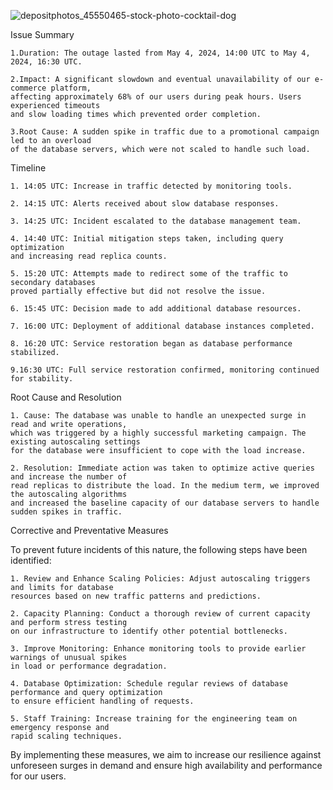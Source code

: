 ![depositphotos_45550465-stock-photo-cocktail-dog](https://github.com/jedidia-nku/alx-system_engineering-devops/assets/131678447/ff29d579-6077-414b-bfe1-40e4727c6012)

Issue Summary

    1.Duration: The outage lasted from May 4, 2024, 14:00 UTC to May 4, 2024, 16:30 UTC.
    
    2.Impact: A significant slowdown and eventual unavailability of our e-commerce platform, 
    affecting approximately 68% of our users during peak hours. Users experienced timeouts 
    and slow loading times which prevented order completion.
    
    3.Root Cause: A sudden spike in traffic due to a promotional campaign led to an overload 
    of the database servers, which were not scaled to handle such load.

Timeline

    1. 14:05 UTC: Increase in traffic detected by monitoring tools.

    2. 14:15 UTC: Alerts received about slow database responses.
    
    3. 14:25 UTC: Incident escalated to the database management team.
    
    4. 14:40 UTC: Initial mitigation steps taken, including query optimization 
    and increasing read replica counts.
    
    5. 15:20 UTC: Attempts made to redirect some of the traffic to secondary databases 
    proved partially effective but did not resolve the issue.
    
    6. 15:45 UTC: Decision made to add additional database resources.
    
    7. 16:00 UTC: Deployment of additional database instances completed.
    
    8. 16:20 UTC: Service restoration began as database performance stabilized.
    
    9.16:30 UTC: Full service restoration confirmed, monitoring continued for stability.

Root Cause and Resolution

    1. Cause: The database was unable to handle an unexpected surge in read and write operations, 
    which was triggered by a highly successful marketing campaign. The existing autoscaling settings 
    for the database were insufficient to cope with the load increase.

    2. Resolution: Immediate action was taken to optimize active queries and increase the number of 
    read replicas to distribute the load. In the medium term, we improved the autoscaling algorithms 
    and increased the baseline capacity of our database servers to handle sudden spikes in traffic.

Corrective and Preventative Measures

To prevent future incidents of this nature, the following steps have been identified:

    1. Review and Enhance Scaling Policies: Adjust autoscaling triggers and limits for database 
    resources based on new traffic patterns and predictions.

    2. Capacity Planning: Conduct a thorough review of current capacity and perform stress testing 
    on our infrastructure to identify other potential bottlenecks.

    3. Improve Monitoring: Enhance monitoring tools to provide earlier warnings of unusual spikes 
    in load or performance degradation.

    4. Database Optimization: Schedule regular reviews of database performance and query optimization 
    to ensure efficient handling of requests.

    5. Staff Training: Increase training for the engineering team on emergency response and 
    rapid scaling techniques.

By implementing these measures, we aim to increase our resilience against unforeseen surges 
in demand and ensure high availability and performance for our users.
